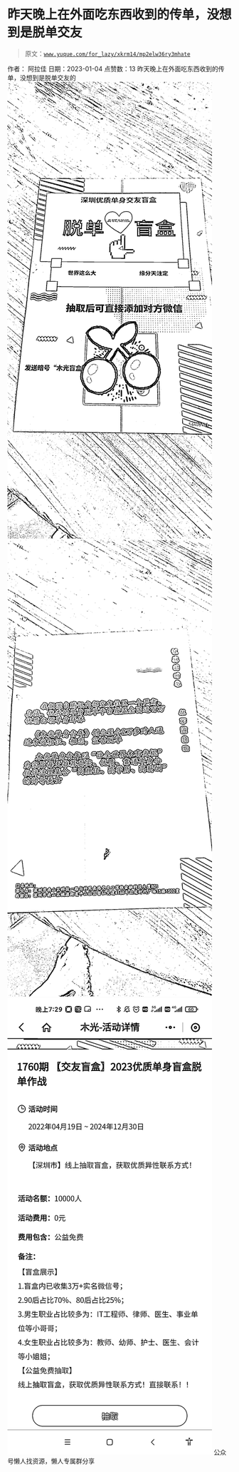 # 昨天晚上在外面吃东西收到的传单，没想到是脱单交友

> 原文：[`www.yuque.com/for_lazy/xkrm14/mp2elw36ry3mhate`](https://www.yuque.com/for_lazy/xkrm14/mp2elw36ry3mhate)

<ne-p id="u00de1961" data-lake-id="u00de1961"><ne-text id="u94799c9f">作者： 阿拉佳</ne-text></ne-p> <ne-p id="uc621e783" data-lake-id="uc621e783"><ne-text id="u20db36a9">日期：2023-01-04</ne-text></ne-p> <ne-p id="uc05cb245" data-lake-id="uc05cb245"><ne-text id="u5a18f8ad">点赞数：</ne-text><ne-text id="uf9be1cc3" ne-bold="true">13</ne-text></ne-p> <ne-hole id="u2d2a71d3" data-lake-id="u2d2a71d3"><ne-card data-card-name="hr" data-card-type="block" id="Tx1yB" data-event-boundary="card"><ne-p id="u685e9885" data-lake-id="u685e9885"><ne-text id="u528c014d">昨天晚上在外面吃东西收到的传单，没想到是脱单交友的</ne-text></ne-p> <ne-p id="u021088b2" data-lake-id="u021088b2"><ne-card data-card-name="image" data-card-type="inline" id="okeTx" data-event-boundary="card">![](img/fd68d7939cf3324ee11202c3fda75dce.png)</ne-card></ne-p> <ne-p id="u0b489762" data-lake-id="u0b489762"><ne-card data-card-name="image" data-card-type="inline" id="AxzQz" data-event-boundary="card">![](img/f9eb1628f2e812d565fc49261cd33baf.png)</ne-card></ne-p> <ne-p id="u3a873fd2" data-lake-id="u3a873fd2"><ne-card data-card-name="image" data-card-type="inline" id="NPaGY" data-event-boundary="card">![](img/9898965206f027ca528a871d9764a9d1.png)</ne-card></ne-p> <ne-hole id="uf05c81b4" data-lake-id="uf05c81b4"><ne-card data-card-name="hr" data-card-type="block" id="MBI8k" data-event-boundary="card"><ne-p id="ub110604f" data-lake-id="ub110604f"><ne-text id="u1d87e93c">公众号懒人找资源，懒人专属群分享</ne-text></ne-p></ne-card></ne-hole></ne-card></ne-hole>